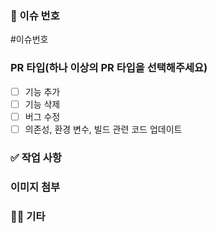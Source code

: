 ### 🧩 이슈 번호 <!-- 이슈 번호를 작성해주세요 ex) #11 -->
#이슈번호

### PR 타입(하나 이상의 PR 타입을 선택해주세요)
- [ ] 기능 추가
- [ ] 기능 삭제
- [ ] 버그 수정
- [ ] 의존성, 환경 변수, 빌드 관련 코드 업데이트

### ✅ 작업 사항

### 이미지 첨부 <!-- 선택 -->

### 👩‍💻 기타 <!-- 선택 -->
